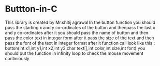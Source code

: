 # Buttton-in-C
This library is created by Mr.shitij agrawal
In the button function you should pass the starting x and y co-ordinates of the button and thenpass the last x and y co-ordinates
after it you should pass the name of button and then pass the color text in integer form after it pass the size of the text and then pass the font of the text in integer format
after it function call look like this  : 
button(int x1,int y1,int x2,int y2,char text[],int color,int size,int font)
you should put the function in infinity loop to check the mouse movement continiously
